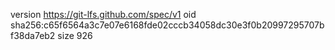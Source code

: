 version https://git-lfs.github.com/spec/v1
oid sha256:c65f6564a3c7e07e6168fde02cccb34058dc30e3f0b20997295707bf38da7eb2
size 926
